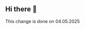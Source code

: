 ## Hi there 👋

<!--
**zachie39/zachie39** is a ✨ _special_ ✨ repository because its `README.md` (this file) appears on your GitHub profile.

Here are some ideas to get you started:

- 🔭 I’m currently getting started and learning Git
- 🌱 I’m currently learning Git, snowflake and pzthon in general
- 👯 I’m looking to collaborate on ...
- 🤔 I’m looking for help with ...
- 💬 Ask me about ...
- 📫 How to reach me: ...
- 😄 Pronouns: ...
- ⚡ Fun fact: i enjoz badminton
--> This change is done on 04.05.2025
